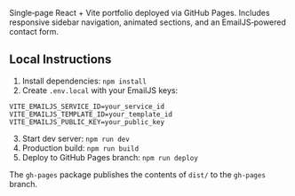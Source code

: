 Single‑page React + Vite portfolio deployed via GitHub Pages. Includes responsive sidebar navigation, animated sections, and an EmailJS‑powered contact form.

## Local Instructions

1. Install dependencies:
   `npm install`
2. Create `.env.local` with your EmailJS keys:
```
VITE_EMAILJS_SERVICE_ID=your_service_id
VITE_EMAILJS_TEMPLATE_ID=your_template_id
VITE_EMAILJS_PUBLIC_KEY=your_public_key
```
3. Start dev server:
   `npm run dev`
4. Production build:
   `npm run build`
5. Deploy to GitHub Pages branch:
   `npm run deploy`

The `gh-pages` package publishes the contents of `dist/` to the `gh-pages` branch.
